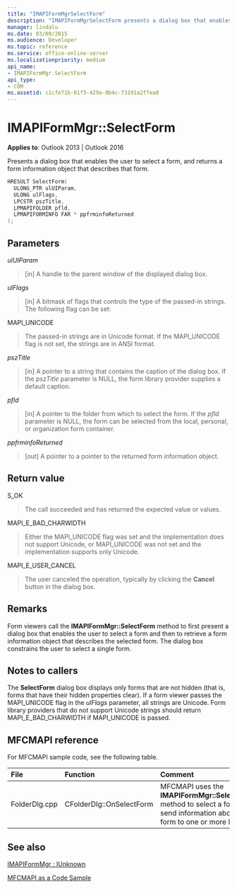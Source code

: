 ```yaml
---
title: "IMAPIFormMgrSelectForm"
description: "IMAPIFormMgrSelectForm presents a dialog box that enables the user to select a form, and returns a form information object that describes that form."
manager: lindalu
ms.date: 03/09/2015
ms.audience: Developer
ms.topic: reference
ms.service: office-online-server
ms.localizationpriority: medium
api_name:
- IMAPIFormMgr.SelectForm
api_type:
- COM
ms.assetid: c1cfe71b-01f3-429a-8b4c-73191a2ffea0
---
```


# IMAPIFormMgr::SelectForm

  
  
**Applies to**: Outlook 2013 | Outlook 2016 
  
Presents a dialog box that enables the user to select a form, and returns a form information object that describes that form.
  
```cpp
HRESULT SelectForm(
  ULONG_PTR ulUIParam,
  ULONG ulFlags,
  LPCSTR pszTitle,
  LPMAPIFOLDER pfld,
  LPMAPIFORMINFO FAR * ppfrminfoReturned
);
```

## Parameters

 _ulUIParam_
  
> [in] A handle to the parent window of the displayed dialog box. 
    
 _ulFlags_
  
> [in] A bitmask of flags that controls the type of the passed-in strings. The following flag can be set:
    
MAPI_UNICODE 
  
> The passed-in strings are in Unicode format. If the MAPI_UNICODE flag is not set, the strings are in ANSI format.
    
 _pszTitle_
  
> [in] A pointer to a string that contains the caption of the dialog box. If the  _pszTitle_ parameter is NULL, the form library provider supplies a default caption. 
    
 _pfld_
  
> [in] A pointer to the folder from which to select the form. If the  _pfld_ parameter is NULL, the form can be selected from the local, personal, or organization form container. 
    
 _ppfrminfoReturned_
  
> [out] A pointer to a pointer to the returned form information object.
    
## Return value

S_OK 
  
> The call succeeded and has returned the expected value or values.
    
MAPI_E_BAD_CHARWIDTH 
  
> Either the MAPI_UNICODE flag was set and the implementation does not support Unicode, or MAPI_UNICODE was not set and the implementation supports only Unicode.
    
MAPI_E_USER_CANCEL 
  
> The user canceled the operation, typically by clicking the **Cancel** button in the dialog box. 
    
## Remarks

Form viewers call the **IMAPIFormMgr::SelectForm** method to first present a dialog box that enables the user to select a form and then to retrieve a form information object that describes the selected form. The dialog box constrains the user to select a single form. 
  
## Notes to callers

The **SelectForm** dialog box displays only forms that are not hidden (that is, forms that have their hidden properties clear). If a form viewer passes the MAPI_UNICODE flag in the _ulFlags_ parameter, all strings are Unicode. Form library providers that do not support Unicode strings should return MAPI_E_BAD_CHARWIDTH if MAPI_UNICODE is passed. 
  
## MFCMAPI reference

For MFCMAPI sample code, see the following table.
  
|**File**|**Function**|**Comment**|
|:-----|:-----|:-----|
|FolderDlg.cpp  <br/> |CFolderDlg::OnSelectForm  <br/> |MFCMAPI uses the **IMAPIFormMgr::SelectForm** method to select a form and send information about the form to one or more logs. |
   
## See also



[IMAPIFormMgr : IUnknown](imapiformmgriunknown.md)


[MFCMAPI as a Code Sample](mfcmapi-as-a-code-sample.md)

